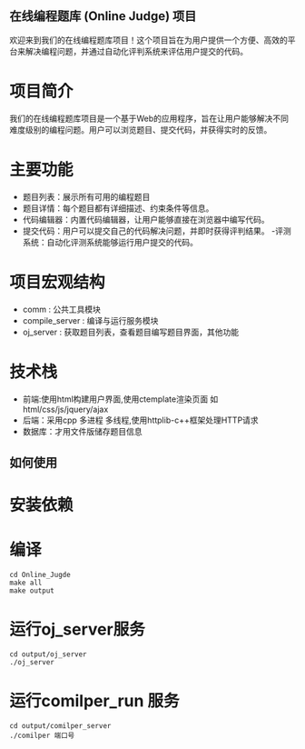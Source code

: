 ## 在线编程题库 (Online Judge) 项目
欢迎来到我们的在线编程题库项目！这个项目旨在为用户提供一个方便、高效的平台来解决编程问题，并通过自动化评判系统来评估用户提交的代码。

# 项目简介
我们的在线编程题库项目是一个基于Web的应用程序，旨在让用户能够解决不同难度级别的编程问题。用户可以浏览题目、提交代码，并获得实时的反馈。

# 主要功能
- 题目列表：展示所有可用的编程题目
- 题目详情：每个题目都有详细描述、约束条件等信息。
- 代码编辑器：内置代码编辑器，让用户能够直接在浏览器中编写代码。
- 提交代码：用户可以提交自己的代码解决问题，并即时获得评判结果。
 -评测系统：自动化评测系统能够运行用户提交的代码。

# 项目宏观结构
- comm : 公共工具模块
- compile_server : 编译与运行服务模块
- oj_server : 获取题目列表，查看题目编写题目界面，其他功能


# 技术栈
- 前端:使用html构建用户界面,使用ctemplate渲染页面 如 html/css/js/jquery/ajax
- 后端：采用cpp 多进程 多线程,使用httplib-c++框架处理HTTP请求
- 数据库：才用文件版储存题目信息


## 如何使用

# 安装依赖
[jsoncpp]:(https://github.com/open-source-parsers/jsoncpp)
[boostcpp]:(https://www.boost.org/)
[ctemplate]:(https://github.com/OlafvdSpek/ctemplate)
[MySQL C connect(数据库版存储 见另一个分支)]:(https://dev.mysql.com/downloads/connector/cpp/)

# 编译
    cd Online_Jugde 
    make all
    make output

# 运行oj_server服务
    cd output/oj_server
    ./oj_server

# 运行comilper_run 服务
    cd output/comilper_server
    ./comilper 端口号